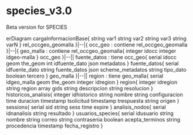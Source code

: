 # species_v3.0
Beta version for SPECIES

erDiagram
    cargaInformacionBase{
        string var1
        string var2
        string var3
        string varN
    }
    rel_occgeo_geomalla }|--|{ occ_geo : contiene
    rel_occgeo_geomalla }|--|{ geo_malla : contiene
    rel_occgeo_geomalla{
        integer idocc
        integer idgeo-malla
    }
    occ_geo }|--|| fuente_datos : tiene
    occ_geo{
        serial idocc
        geom the_geom
        int idfuente_dato
        json metadatos
    }
    fuente_datos{
        serial idfuente_dato
        string fuente_datos
        json scheme_metadatos
        string tipo_dato
        boolean tercero
    }
    geo_malla }|--|| region : tiene
    geo_malla{
        serial idgeo_malla
        geom the_geom
        integer idregion
    }
    region{
        integer idregion
        string region
        array gids
        string descripcion
        string resolucion
    }
    historicos_analisis{
        integer idhistorico
        string nombre
        string configuracion
        time duracion
        timestamp tsolicitud
        timestamp trespuesta
        string origen
    }
    sessions{
        serial sid
        string sess
        time expire
    }
    analisis_nodos{
        serial idnanalisis
        string resultado
    }
    usuarios_species{
       serial idusuario
       string nombre
       string correo
       string contrasenia
       boolean acepta_terminos
       string procedencia
       timestamp fecha_registro 
    }

